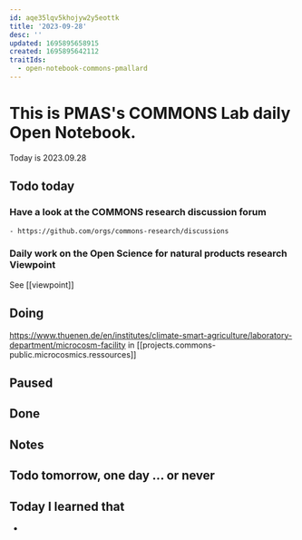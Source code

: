 ```yaml
---
id: aqe35lqv5khojyw2y5eottk
title: '2023-09-28'
desc: ''
updated: 1695895658915
created: 1695895642112
traitIds:
  - open-notebook-commons-pmallard
---
```


# This is PMAS's COMMONS Lab daily Open Notebook.

Today is 2023.09.28

## Todo today

### Have a look at the COMMONS research discussion forum
    - https://github.com/orgs/commons-research/discussions

### Daily work on the Open Science for natural products research Viewpoint

See [[viewpoint]]


###
###

## Doing

https://www.thuenen.de/en/institutes/climate-smart-agriculture/laboratory-department/microcosm-facility
in [[projects.commons-public.microcosmics.ressources]]

## Paused

## Done

## Notes

## Todo tomorrow, one day ... or never 


###
###


## Today I learned that

- 